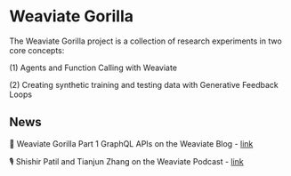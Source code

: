 # Weaviate Gorilla

The Weaviate Gorilla project is a collection of research experiments in two core concepts: 

(1) Agents and Function Calling with Weaviate

(2) Creating synthetic training and testing data with Generative Feedback Loops

## News

📝 Weaviate Gorilla Part 1 GraphQL APIs on the Weaviate Blog - [link](https://weaviate.io/blog/weaviate-gorilla-part-1)

🎙️ Shishir Patil and Tianjun Zhang on the Weaviate Podcast - [link](https://www.youtube.com/watch?v=HUtYOLX7HZ4)




